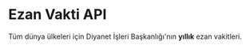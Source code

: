 # Ezan Vakti API

Tüm dünya ülkeleri için Diyanet İşleri Başkanlığı'nın **yıllık** ezan vakitleri.

